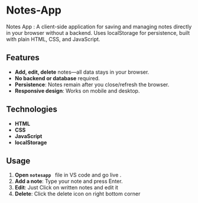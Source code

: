 # Notes-App
Notes App : A client-side application for saving and managing notes directly in your browser without a backend. Uses localStorage for persistence, built with plain HTML, CSS, and JavaScript.

## Features

- **Add, edit, delete** notes—all data stays in your browser.
- **No backend or database** required.
- **Persistence**: Notes remain after you close/refresh the browser.
- **Responsive design**: Works on mobile and desktop.

## Technologies

- **HTML**
- **CSS**
- **JavaScript**
- **localStorage**

## Usage

1. **Open `notesapp `** file in VS code and go live .
2. **Add a note**: Type your note and press Enter.
3. **Edit**: Just Click on written notes and edit it 
4. **Delete**: Click the delete icon on right bottom corner
